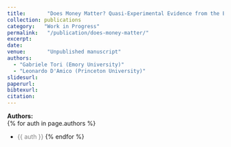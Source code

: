 ```yaml
---
title:       "Does Money Matter? Quasi-Experimental Evidence from the End of Geographic Reserve Requirements"
collection: publications
category:   "Work in Progress"
permalink:   "/publication/does-money-matter/"
excerpt:     
date:        
venue:       "Unpublished manuscript"
authors:
  - "Gabriele Tori (Emory University)"
  - "Leonardo D'Amico (Princeton University)"
slidesurl:   
paperurl:    
bibtexurl:   
citation:    
---
```


**Authors:**  
{% for auth in page.authors %}
- <span style="color: gray">{{ auth }}</span>
{% endfor %}
